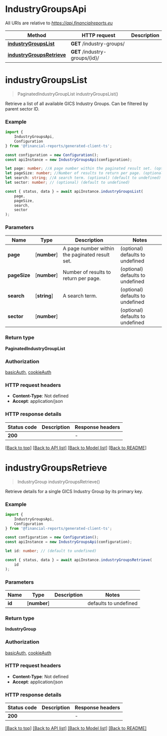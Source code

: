 # IndustryGroupsApi

All URIs are relative to *https://api.financialreports.eu*

|Method | HTTP request | Description|
|------------- | ------------- | -------------|
|[**industryGroupsList**](#industrygroupslist) | **GET** /industry-groups/ | |
|[**industryGroupsRetrieve**](#industrygroupsretrieve) | **GET** /industry-groups/{id}/ | |

# **industryGroupsList**
> PaginatedIndustryGroupList industryGroupsList()

Retrieve a list of all available GICS Industry Groups. Can be filtered by parent sector ID.

### Example

```typescript
import {
    IndustryGroupsApi,
    Configuration
} from '@financial-reports/generated-client-ts';

const configuration = new Configuration();
const apiInstance = new IndustryGroupsApi(configuration);

let page: number; //A page number within the paginated result set. (optional) (default to undefined)
let pageSize: number; //Number of results to return per page. (optional) (default to undefined)
let search: string; //A search term. (optional) (default to undefined)
let sector: number; // (optional) (default to undefined)

const { status, data } = await apiInstance.industryGroupsList(
    page,
    pageSize,
    search,
    sector
);
```

### Parameters

|Name | Type | Description  | Notes|
|------------- | ------------- | ------------- | -------------|
| **page** | [**number**] | A page number within the paginated result set. | (optional) defaults to undefined|
| **pageSize** | [**number**] | Number of results to return per page. | (optional) defaults to undefined|
| **search** | [**string**] | A search term. | (optional) defaults to undefined|
| **sector** | [**number**] |  | (optional) defaults to undefined|


### Return type

**PaginatedIndustryGroupList**

### Authorization

[basicAuth](../README.md#basicAuth), [cookieAuth](../README.md#cookieAuth)

### HTTP request headers

 - **Content-Type**: Not defined
 - **Accept**: application/json


### HTTP response details
| Status code | Description | Response headers |
|-------------|-------------|------------------|
|**200** |  |  -  |

[[Back to top]](#) [[Back to API list]](../README.md#documentation-for-api-endpoints) [[Back to Model list]](../README.md#documentation-for-models) [[Back to README]](../README.md)

# **industryGroupsRetrieve**
> IndustryGroup industryGroupsRetrieve()

Retrieve details for a single GICS Industry Group by its primary key.

### Example

```typescript
import {
    IndustryGroupsApi,
    Configuration
} from '@financial-reports/generated-client-ts';

const configuration = new Configuration();
const apiInstance = new IndustryGroupsApi(configuration);

let id: number; // (default to undefined)

const { status, data } = await apiInstance.industryGroupsRetrieve(
    id
);
```

### Parameters

|Name | Type | Description  | Notes|
|------------- | ------------- | ------------- | -------------|
| **id** | [**number**] |  | defaults to undefined|


### Return type

**IndustryGroup**

### Authorization

[basicAuth](../README.md#basicAuth), [cookieAuth](../README.md#cookieAuth)

### HTTP request headers

 - **Content-Type**: Not defined
 - **Accept**: application/json


### HTTP response details
| Status code | Description | Response headers |
|-------------|-------------|------------------|
|**200** |  |  -  |

[[Back to top]](#) [[Back to API list]](../README.md#documentation-for-api-endpoints) [[Back to Model list]](../README.md#documentation-for-models) [[Back to README]](../README.md)

